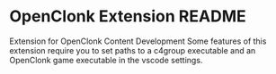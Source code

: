 # OpenClonk Extension README

Extension for OpenClonk Content Development
Some features of this extension require you to set paths to a c4group executable and an OpenClonk game executable in the vscode settings. 
